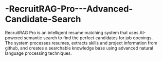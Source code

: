 # -RecruitRAG-Pro---Advanced-Candidate-Search
RecruitRAG Pro is an intelligent resume matching system that uses AI-powered semantic search to find the perfect candidates for job openings. The system processes resumes, extracts skills and project information from github, and creates a searchable knowledge base using advanced natural language processing techniques.
